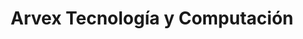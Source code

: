 ---
title: "Arvex Tecnología y Computación"
url: /santa-fe/arvex-tecnologia-y-computacion/
shop: ordenador
---